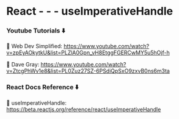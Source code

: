 # React - - - useImperativeHandle

### Youtube Tutorials ⬇️

🚀 Web Dev Simplified: https://www.youtube.com/watch?v=zpEyAOkytkU&list=PLZlA0Gpn_vH8EtggFGERCwMY5u5hOjf-h

🚀 Dave Gray: https://www.youtube.com/watch?v=ZtcgPhWv1e8&list=PL0Zuz27SZ-6PSdiQpSxO9zxvB0ns6m3ta

### React Docs Reference ⬇️

🚀 useImperativeHandle: https://beta.reactjs.org/reference/react/useImperativeHandle


